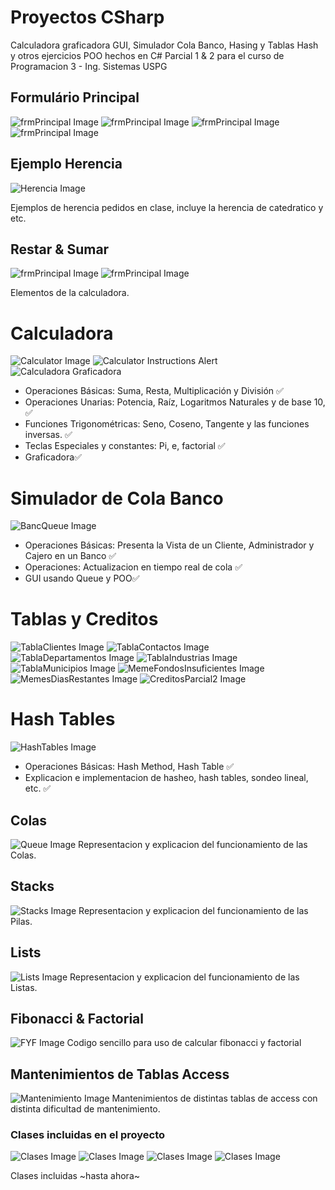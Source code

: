 # Proyectos CSharp
Calculadora graficadora GUI, Simulador Cola Banco, Hasing y Tablas Hash y otros ejercicios POO hechos en C#
Parcial 1 & 2 para el curso de Programacion 3 - Ing. Sistemas USPG

## Formulário Principal
![frmPrincipal Image](Images/EjemplosPOO.png)
![frmPrincipal Image](Images/EjemplosPOO2.png)
![frmPrincipal Image](Images/EjemplosPOO3.png)
![frmPrincipal Image](Images/EjemplosPOO4.png)


## Ejemplo Herencia
![Herencia Image](Images/frmHerenciaCatedratico.png)

Ejemplos de herencia pedidos en clase, incluye la herencia de catedratico y etc.



## Restar & Sumar
![frmPrincipal Image](Images/frmRestar.png)
![frmPrincipal Image](Images/frmSumar.png)

Elementos de la calculadora. 

# Calculadora
![Calculator Image](Images/frmCalculadora.png)
![Calculator Instructions Alert](Images/frmCalculadoraAlert.jpeg)
![Calculadora Graficadora](Images/frmCalculadoraGraficadora.jpeg)
- Operaciones Básicas: Suma, Resta, Multiplicación y División ✅
- Operaciones Unarias: Potencia, Raíz, Logaritmos Naturales y de base 10, ✅
- Funciones Trigonométricas: Seno, Coseno, Tangente y las funciones inversas. ✅
- Teclas Especiales y constantes: Pi, e, factorial ✅
- Graficadora✅

# Simulador de Cola Banco
![BancQueue Image](Images/ProyectoBanco.png)
- Operaciones Básicas: Presenta la Vista de un Cliente, Administrador y Cajero en un Banco ✅
- Operaciones: Actualizacion en tiempo real de cola ✅
- GUI usando Queue y POO✅

# Tablas y Creditos
![TablaClientes Image](Images/TablaClientesParcial2.png)
![TablaContactos Image](Images/TablaContactosParcial2.png)
![TablaDepartamentos Image](Images/TablaDepartamentosParcial2.png)
![TablaIndustrias Image](Images/TablaIndustriasParcial2.png)
![TablaMunicipios Image](Images/TablaMunicipiosParcial2.png)
![MemeFondosInsuficientes Image](Images/fondosInsuficientes.png)
![MemesDiasRestantes Image](Images/díasRestantesPocos.png)
![CreditosParcial2 Image](Images/CreditosParcial2.png.png)

# Hash Tables
![HashTables Image](Images/HashTables.png)
- Operaciones Básicas: Hash Method, Hash Table ✅
- Explicacion e implementacion de hasheo, hash tables, sondeo lineal, etc. ✅

## Colas
![Queue Image](Images/Colas.png)
Representacion y explicacion del funcionamiento de las Colas.

## Stacks
![Stacks Image](Images/Pilas.png)
Representacion y explicacion del funcionamiento de las Pilas.

## Lists
![Lists Image](Images/Listas.png)
Representacion y explicacion del funcionamiento de las Listas.

## Fibonacci & Factorial
![FYF Image](Images/FibonacciYFactorial.png)
Codigo sencillo para uso de calcular fibonacci y factorial

## Mantenimientos de Tablas Access
![Mantenimiento Image](Images/Mantenimientos.png)
Mantenimientos de distintas tablas de access con distinta dificultad de mantenimiento.

### Clases incluidas en el proyecto
![Clases Image](Images/clasesProyecto.png)
![Clases Image](Images/clasesProyecto2.png)
![Clases Image](Images/clasesProyecto3.png)
![Clases Image](Images/clasesProyecto4.png)

Clases incluidas ~hasta ahora~
